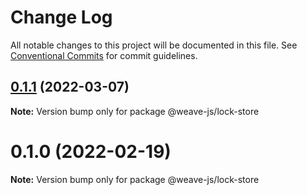 # Change Log

All notable changes to this project will be documented in this file.
See [Conventional Commits](https://conventionalcommits.org) for commit guidelines.

## [0.1.1](https://github.com/weave-microservices/weave/compare/@weave-js/lock-store@0.1.0...@weave-js/lock-store@0.1.1) (2022-03-07)

**Note:** Version bump only for package @weave-js/lock-store





# 0.1.0 (2022-02-19)

**Note:** Version bump only for package @weave-js/lock-store
